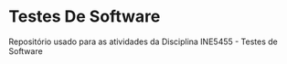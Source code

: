 # Testes De Software

Repositório usado para as atividades da Disciplina INE5455 - Testes de Software
